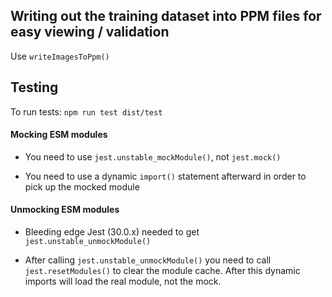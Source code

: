 ## Writing out the training dataset into PPM files for easy viewing / validation

Use `writeImagesToPpm()`

## Testing

To run tests: `npm run test dist/test`

#### Mocking ESM modules

- You need to use `jest.unstable_mockModule()`, not `jest.mock()`

- You need to use a dynamic `import()` statement afterward in order to pick up the mocked module

#### Unmocking ESM modules

- Bleeding edge Jest (30.0.x) needed to get `jest.unstable_unmockModule()`

- After calling `jest.unstable_unmockModule()` you need to call `jest.resetModules()` to clear the
  module cache. After this dynamic imports will load the real module, not the mock.
